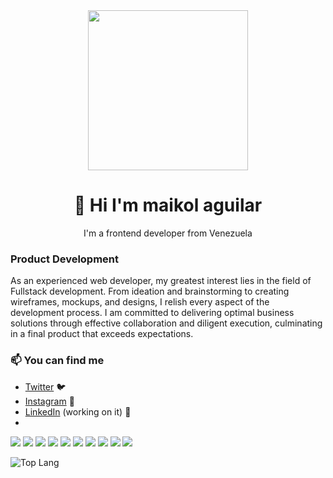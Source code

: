 <div align="center">
  <img  width=256 src='https://user-images.githubusercontent.com/66704744/197883079-c38a4209-7847-44ff-bd55-88163ba7d5cd.png'>

  <h1>👋 Hi I'm maikol aguilar </h1>
  <p>I'm a frontend developer from Venezuela</p>
</div>


### Product Development

As an experienced web developer, my greatest interest lies in the field of Fullstack development. From ideation and brainstorming to creating wireframes, mockups, and designs, I relish every aspect of the development process. I am committed to delivering optimal business solutions through effective collaboration and diligent execution, culminating in a final product that exceeds expectations.

### 📫 You can find me
- [Twitter](https://twitter.com/maikolaguilar11) 🐦
- [Instagram](https://instagram.com/maikol6006) 📸
- [LinkedIn](https://www.linkedin.com/in/maikol-aguilar-4927241b4) (working on it) 💼
- 
![](https://img.shields.io/badge/HTML5-E34F26?style=for-the-badge&logo=html5&logoColor=white)
![](https://img.shields.io/badge/CSS3-1572B6?style=for-the-badge&logo=css3&logoColor=white)
![](https://img.shields.io/badge/JavaScript-F7DF1E?style=for-the-badge&logo=javascript&logoColor=black)
![](https://img.shields.io/badge/Node.js-43853D?style=for-the-badge&logo=node.js&logoColor=white)
![](https://img.shields.io/badge/Firebase-FFCC30?style=for-the-badge&logo=Firebase&logoColor=white)
![](https://img.shields.io/badge/Supabase-3ECF8E?style=for-the-badge&logo=Supabase&logoColor=white)
![](https://img.shields.io/badge/MongoDB-%234ea94b.svg?style=for-the-badge&logo=mongodb&logoColor=white)
![](https://img.shields.io/badge/Prisma-121212.svg?style=for-the-badge&logo=Prisma&logoColor=white)
![](https://img.shields.io/badge/React-20232A?style=for-the-badge&logo=react&logoColor=61DAFB)
![](https://img.shields.io/badge/Next-black?style=for-the-badge&logo=next.js&logoColor=white)

![Top Lang](https://github-readme-stats.vercel.app/api/top-langs/?username=maikCyphlock)
